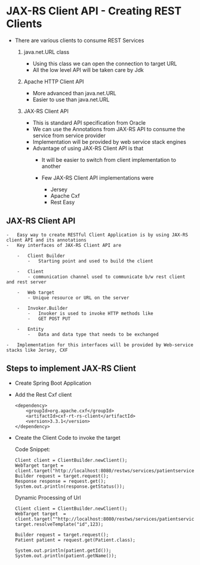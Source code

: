 # JAX-RS Client API - Creating REST Clients

-	There are various clients to consume REST Services 

	1.	java.net.URL class
		-	Using this class we can open the connection to target URL 
		-	All the low level API will be taken care by Jdk
		
	2.	Apache HTTP Client API
	
		-	More advanced than java.net.URL
		-	Easier to use than java.net.URL
		
	3.	JAX-RS Client API
	
		-	This is standard API specification from Oracle 
		-	We can use the Annotations from JAX-RS API to consume the service from service provider
		-	Implementation will be provided by web service stack engines
		-	Advantage of using JAX-RS Client API is that 
			-	It will be easier to switch from client implementation to another
			-	Few JAX-RS Client API implementations were
				
				-	Jersey
				-	Apache Cxf
				-	Rest Easy
		
	
## JAX-RS Client API

	-	Easy way to create RESTful Client Application is by using JAX-RS client API and its annotations
	- 	Key interfaces of JAX-RS Client API are 
	
		-	Client Builder 
			- 	Starting point and used to build the client
				
		-	Client 
			- communication channel used to communicate b/w rest client and rest server
			
		-	Web target 
			- Unique resource or URL on the server
	
		-	Invoker.Builder 
			- 	Invoker is used to invoke HTTP methods like
			-	GET POST PUT
			
		-	Entity 
			- 	Data and data type that needs to be exchanged
		
	-	Implementation for this interfaces will be provided by Web-service stacks like Jersey, CXF
	
	
	
## Steps to implement JAX-RS Client

-	Create Spring Boot Application
-	Add the Rest Cxf client

		<dependency>
			<groupId>org.apache.cxf</groupId>
			<artifactId>cxf-rt-rs-client</artifactId>
			<version>3.3.1</version>
		</dependency>

-	Create the Client Code to invoke the target

	Code Snippet:
	
		Client client = ClientBuilder.newClient();
		WebTarget target = client.target("http://localhost:8080/restws/services/patientservice/patients/123");
		Builder request = target.request();
		Response response = request.get();
		System.out.println(response.getStatus());


	Dynamic Processing of Url


		Client client = ClientBuilder.newClient();
		WebTarget target  = client.target(""http://localhost:8080/restws/services/patientservice").path("/{id}");
		target.resolveTemplate("id",123);
		
		Builder request = target.request();
		Patient patient = request.get(Patient.class);
		
		System.out.println(patient.getId());
		System.out.println(patient.getName());
		
		
	
	


	
	
	
	
	
	
	
	
	
	
	
	
	
	
	
	
	
	
	
	
	
	
	
	
	
	
	
	
	
	
	
	
	
	
	
	
	
	
	
	
	
	
	
	
	
	
	
	
	
	
	
	
	
	
	
	
	
	
	
	
	
	
	
	
	
	
	
	
	
	
	
	
	
	
	
	
	
	
	
	
	
	
	
	
	
	
	